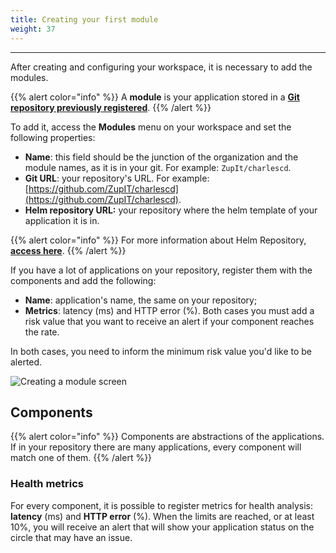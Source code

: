 ```yaml
---
title: Creating your first module
weight: 37
---
```


---

After creating and configuring your workspace, it is necessary to add the modules.

{{% alert color="info" %}}
A **module** is your application stored in a [**Git repository previously registered**](/docs-charles/get-started/defining-a-workspace/_index2/).
{{% /alert %}}

To add it, access the **Modules** menu on your workspace and set the following properties:

* **Name**: this field should be the junction of the organization and the module names, as it is in your git. For example: `ZupIt/charlescd`.
* **Git URL**: your repository's URL. For example: [https://github.com/ZupIT/charlescd](https://github.com/ZupIT/charlescd).
* **Helm repository URL:**  your repository where the helm template of your application it is in. 

{{% alert color="info" %}}
For more information about Helm Repository, [**access here**](/docs-charles/get-started/creating-your-first-module/how-to-configure-chart-template/). 
{{% /alert %}}

If you have a lot of applications on your repository, register them with the components and add the following:

* **Name**: application's name, the same on your repository;
* **Metrics**: latency \(ms\) and HTTP error \(%\). Both cases you must add a risk value that you want to receive an alert if your component reaches the rate. 

In both cases, you need to inform the minimum risk value you'd like to be alerted.

![Creating a module screen](/docs-charles/criac-a-o-de-modulo%20%282%29%20%281%29.png)

## **Components**

{{% alert color="info" %}}
Components are abstractions of the applications. If in your repository there are many applications, every component will match one of them.
{{% /alert %}}

### **Health metrics**

For every component, it is possible to register metrics for health analysis: **latency** \(ms\) and **HTTP error** \(%\). When the limits are reached, or at least 10%, you will receive an alert that will show your application status on the circle that may have an issue.

